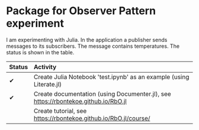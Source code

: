 # Package for Observer Pattern experiment

I am experimenting with Julia. In the application a publisher sends messages to its subscribers. The message contains temperatures. The status is shown in the table.

| Status   | Activity                                   |
| :---     | :---
| &#10004; | Create Julia Notebook 'test.ipynb' as an example (using Literate.jl) |
| &#10004; | Create documentation (using Documenter.jl), see https://rbontekoe.github.io/RbO.jl |
|          | Create tutorial, see https://rbontekoe.github.io/RbO.jl/course/  |
